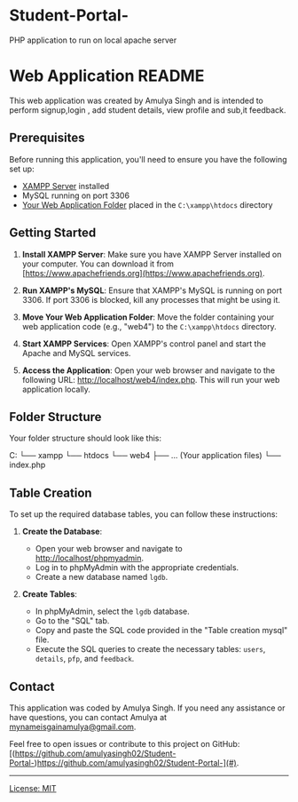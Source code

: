 # Student-Portal-
PHP application to run on local apache server 

# Web Application README

This web application was created by Amulya Singh and is intended to perform signup,login , add student details, view profile and sub,it feedback.

## Prerequisites

Before running this application, you'll need to ensure you have the following set up:

- [XAMPP Server](https://www.apachefriends.org/index.html) installed
- MySQL running on port 3306
- [Your Web Application Folder](#folder-structure) placed in the `C:\xampp\htdocs` directory

## Getting Started

1. **Install XAMPP Server**: Make sure you have XAMPP Server installed on your computer. You can download it from [https://www.apachefriends.org](https://www.apachefriends.org).

2. **Run XAMPP's MySQL**: Ensure that XAMPP's MySQL is running on port 3306. If port 3306 is blocked, kill any processes that might be using it.

3. **Move Your Web Application Folder**: Move the folder containing your web application code (e.g., "web4") to the `C:\xampp\htdocs` directory.

4. **Start XAMPP Services**: Open XAMPP's control panel and start the Apache and MySQL services.

5. **Access the Application**: Open your web browser and navigate to the following URL: [http://localhost/web4/index.php](http://localhost/web4/index.php). This will run your web application locally.

## Folder Structure

Your folder structure should look like this:

C:
└── xampp
└── htdocs
└── web4
├── ... (Your application files)
└── index.php

## Table Creation

To set up the required database tables, you can follow these instructions:

1. **Create the Database**:

   - Open your web browser and navigate to [http://localhost/phpmyadmin](http://localhost/phpmyadmin).
   - Log in to phpMyAdmin with the appropriate credentials.
   - Create a new database named `lgdb`.

2. **Create Tables**:

   - In phpMyAdmin, select the `lgdb` database.
   - Go to the "SQL" tab.
   - Copy and paste the SQL code provided in the "Table creation mysql" file.
   - Execute the SQL queries to create the necessary tables: `users`, `details`, `pfp`, and `feedback`.


## Contact

This application was coded by Amulya Singh. If you need any assistance or have questions, you can contact Amulya at [mynameisgainamulya@gmail.com](mailto:mynameisgainamulya@gmail.com).

Feel free to open issues or contribute to this project on GitHub: [(https://github.com/amulyasingh02/Student-Portal-)https://github.com/amulyasingh02/Student-Portal-](#).

---

[License: MIT](LICENSE)
